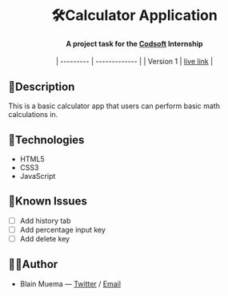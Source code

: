 <div align="center">

# 🛠️Calculator Application

#### A project task for the [Codsoft](https://codsoft.in) Internship

| --------- | ------------- |
| Version 1 | [live link](https://codsoft-calculator-blain.vercel.app) |

</div>

## 💬Description

This is a basic calculator app that users can perform basic math calculations in.

## 📡Technologies

- HTML5
- CSS3
- JavaScript

## 📌Known Issues

- [ ] Add history tab
- [ ] Add percentage input key
- [ ] Add delete key

## 👨‍💻Author

- Blain Muema &mdash; [Twitter](https://twitter.com/birdblain) / [Email](mailto:blainmuema@gmail.com)
